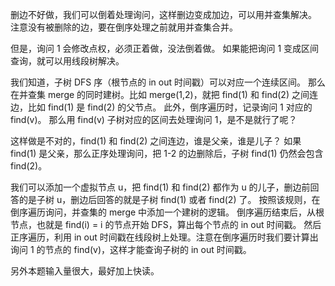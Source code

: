 删边不好做，我们可以倒着处理询问，这样删边变成加边，可以用并查集解决。
注意没有被删除的边，要在倒序处理之前就用并查集合并。

但是，询问 1 会修改点权，必须正着做，没法倒着做。
如果能把询问 1 变成区间查询，就可以用线段树解决。

我们知道，子树 DFS 序（根节点的 in out 时间戳）可以对应一个连续区间。
那么在并查集 merge 的同时建树。比如 merge(1,2)，就把 find(1) 和 find(2) 之间连边，比如 find(1) 是 find(2) 的父节点。
此外，倒序遍历时，记录询问 1 对应的 find(v)。
那么用 find(v) 子树对应的区间去处理询问 1，是不是就行了呢？

这样做是不对的，find(1) 和 find(2) 之间连边，谁是父亲，谁是儿子？
如果 find(1) 是父亲，那么正序处理询问，把 1-2 的边删除后，子树 find(1) 仍然会包含 find(2)。

我们可以添加一个虚拟节点 u，把 find(1) 和 find(2) 都作为 u 的儿子，删边前回答的是子树 u，删边后回答的就是子树 find(1) 或者 find(2) 了。
按照该规则，在倒序遍历询问，并查集的 merge 中添加一个建树的逻辑。
倒序遍历结束后，从根节点，也就是 find(i) = i 的节点开始 DFS，算出每个节点的 in out 时间戳。
然后正序遍历，利用 in out 时间戳在线段树上处理。注意在倒序遍历时我们要计算出询问 1 的节点的 find(v)，这样才能查询子树的 in out 时间戳。

另外本题输入量很大，最好加上快读。
